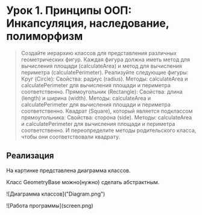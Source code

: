 ﻿# Урок 1. Принципы ООП: Инкапсуляция, наследование, полиморфизм

>Создайте иерархию классов для представления различных геометрических фигур. Каждая фигура должна иметь метод для вычисления площади (calculateArea) и метод для вычисления периметра (calculatePerimeter). Реализуйте следующие фигуры:
>Круг (Circle):
Свойства: радиус (radius).
Методы: calculateArea и calculatePerimeter для вычисления площади и периметра соответственно.
Прямоугольник (Rectangle):
Свойства: длина (length) и ширина (width).
Методы: calculateArea и calculatePerimeter для вычисления площади и периметра соответственно.
Квадрат (Square), который является подклассом прямоугольника:
Свойства: сторона (side).
Методы: calculateArea и calculatePerimeter для вычисления площади и периметра соответственно. И переопределите методы родительского класса, чтобы они соответствовали квадрату.

## Реализация

На картинке представлена диаграмма классов.

Класс GeometryBase можно(нужно) сделать абстрактным.

!⁠[Диаграмма классов]​("Diagram.png")

!⁠[Работа программы]​(screen.png)
